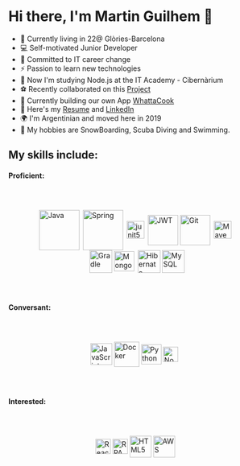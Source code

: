 # Hi there, I'm Martin Guilhem 👋  

- 🏡 Currently living in 22@ Glòries-Barcelona 
- 💻 Self-motivated Junior Developer
- 🎯 Committed to IT career change
- ⚡ Passion to learn new technologies 
- 🔭 Now I'm studying Node.js at the IT Academy - Cibernàrium
- ⚽ Recently collaborated on this [Project](https://github.com/it-academyproject/ITProject-Soccer-Backend)
- 💼 Currently building our own App [WhattaCook](https://github.com/WhattaCookProject/NewWhattaCook)
- 📃 Here's my [Resume](https://drive.google.com/file/d/1ef9MP8YQVXcl-yeqvit95V0-5A-IdN2h/view?usp=sharing) and [LinkedIn](https://www.linkedin.com/in/martin-guilhem/)
- 🌍 I'm Argentinian and moved here in 2019
- 🗻 My hobbies are SnowBoarding, Scuba Diving and Swimming.


## My skills include:

#### Proficient:
<span style="align-items:center;display:flex;flex-direction:row;flex-wrap:wrap;justify-content:center;margin: 60px;">
  <img title="Java" alt="Java" src="https://github.com/MartinGuilhem/MartinGuilhemCV/blob/main/Logos/java.png" height="80" />  &ensp;
  <img title="Spring" alt="Spring" src="https://github.com/MartinGuilhem/MartinGuilhemCV/blob/main/Logos/spring2.png" height="80" /> &ensp;
  <img title="junit5" alt="junit5" src="https://github.com/MartinGuilhem/MartinGuilhemCV/blob/main/Logos/junit5.png" height="35" /> &ensp;
  <img title="JWT" alt="JWT" src="https://github.com/MartinGuilhem/MartinGuilhemCV/blob/main/Logos/jwt.png" height="60" /> &nbsp;
  <img title="Git" alt="Git" src="https://github.com/MartinGuilhem/MartinGuilhemCV/blob/main/Logos/git2.png" height="60" /> &ensp;
  <img title="Maven" alt="Maven" src="https://github.com/MartinGuilhem/MartinGuilhemCV/blob/main/Logos/maven.png" height="35" /> &ensp;
  <img title="Gradle" alt="Gradle" src="https://github.com/MartinGuilhem/MartinGuilhemCV/blob/main/Logos/gradle.png" height="45" /> &nbsp;
  <img title="MongoDB" alt="MongoDB" src="https://github.com/MartinGuilhem/MartinGuilhemCV/blob/main/Logos/mongodb.png" height="40" /> &ensp;
  <img title="Hibernate" alt="Hibernate" src="https://github.com/MartinGuilhem/MartinGuilhemCV/blob/main/Logos/hibernate.png" height="45" /> &nbsp;
  <img title="MySQL" alt="MySQL" src="https://github.com/MartinGuilhem/MartinGuilhemCV/blob/main/Logos/MySQL.png" height="45" />
</span>

#### Conversant:
<span style="align-items:center;display:flex;flex-direction:row;flex-wrap:wrap;justify-content:center;margin: 60px;">
  <img title="JavaScript" alt="JavaScript" src="https://github.com/MartinGuilhem/MartinGuilhemCV/blob/main/Logos/javascript.png" height="43" /> &nbsp;
  <img title="Docker" alt="Docker" src="https://github.com/MartinGuilhem/MartinGuilhemCV/blob/main/Logos/docker.png" height="50" /> &nbsp;
  <img title="Python" alt="Python" src="https://github.com/MartinGuilhem/MartinGuilhemCV/blob/main/Logos/python.png" height="40" /> &nbsp;
  <img title="Node.JS" alt="Node.JS" src="https://github.com/MartinGuilhem/MartinGuilhemCV/blob/main/Logos/nodejs.png" height="30" /> &nbsp;
</span>

#### Interested:
<span style="align-items:center;display:flex;flex-direction:row;flex-wrap:wrap;justify-content:center;margin: 60px;">
  <img title="React" alt="React" src="https://github.com/MartinGuilhem/MartinGuilhemCV/blob/main/Logos/react.png" height="30" /> &nbsp;
  <img title="RPA" alt="RPA" src="https://github.com/MartinGuilhem/MartinGuilhemCV/blob/main/Logos/RPA.png" height="30" /> &nbsp;
  <img title="HTML5" alt="HTML5" src="https://github.com/MartinGuilhem/MartinGuilhemCV/blob/main/Logos/html5.png" height="43" /> &nbsp;
  <img title="AWS" alt="AWS" src="https://github.com/MartinGuilhem/MartinGuilhemCV/blob/main/Logos/AWS.png" height="43" />
</span>
